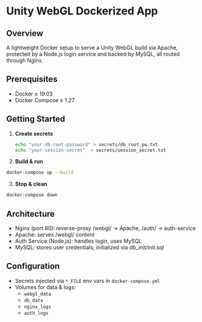 # Unity WebGL Dockerized App

## Overview
A lightweight Docker setup to serve a Unity WebGL build via Apache, protected by a Node.js login service and backed by MySQL, all routed through Nginx.

## Prerequisites
- Docker ≥ 19.03  
- Docker Compose ≥ 1.27  

## Getting Started
1. **Create secrets**  
   ```bash
   echo "your-db-root-password" > secrets/db_root_pw.txt
   echo "your-session-secret"  > secrets/session_secret.txt
   ```

2. **Build & run**
  ```bash
  docker-compose up --build
  ```

3. **Stop & clean**
  ```bash
  docker-compose down
  ```

## Architecture
- Nginx (port 80): reverse-proxy /webgl/ → Apache, /auth/ → auth-service
- Apache: serves /webgl/ content
- Auth Service (Node.js): handles login, uses MySQL
- MySQL: stores user credentials; initialized via db_init/init.sql

## Configuration
- Secrets injected via `*_FILE` env vars in `docker-compose.yml`
- Volumes for data & logs:
  - `webgl_data`
  - `db_data`
  - `nginx_logs`
  - `auth_logs`

